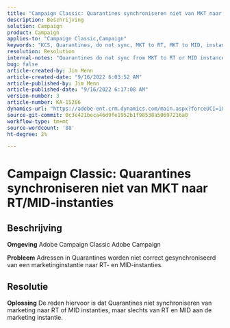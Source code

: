 ```yaml
---
title: "Campaign Classic: Quarantines synchroniseren niet van MKT naar RT/MID-instanties"
description: Beschrijving
solution: Campaign
product: Campaign
applies-to: "Campaign Classic,Campaign"
keywords: "KCS, Quarantines, do not sync, MKT to RT, MKT to MID, instances"
resolution: Resolution
internal-notes: "Quarantines do not sync from MKT to RT or MID instances"
bug: false
article-created-by: Jim Menn
article-created-date: "9/16/2022 6:03:52 AM"
article-published-by: Jim Menn
article-published-date: "9/16/2022 6:17:08 AM"
version-number: 3
article-number: KA-15286
dynamics-url: "https://adobe-ent.crm.dynamics.com/main.aspx?forceUCI=1&pagetype=entityrecord&etn=knowledgearticle&id=64033d55-8535-ed11-9db1-0022480866ad"
source-git-commit: 0c3e421beca46d9fe1952b1f98538a50697216a0
workflow-type: tm+mt
source-wordcount: '88'
ht-degree: 2%

---
```


# Campaign Classic: Quarantines synchroniseren niet van MKT naar RT/MID-instanties

## Beschrijving


<b>Omgeving</b>
Adobe Campaign Classic Adobe Campaign

<b>Probleem</b>
Adressen in Quarantines worden niet correct gesynchroniseerd van een marketinginstantie naar RT- en MID-instanties.


## Resolutie


<b>Oplossing</b>
De reden hiervoor is dat Quarantines niet synchroniseren van marketing naar RT of MID instanties, maar slechts van RT en MID aan de marketing instantie.
